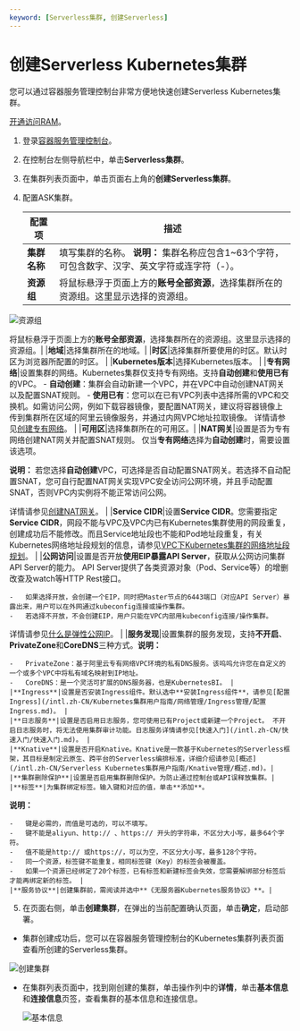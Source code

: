 ```yaml
---
keyword: [Serverless集群, 创建Serverless]
---
```


# 创建Serverless Kubernetes集群

您可以通过容器服务管理控制台非常方便地快速创建Serverless Kubernetes集群。

[开通访问RAM](/intl.zh-CN/产品定价/计费方法.md)。

1.  登录[容器服务管理控制台](https://cs.console.aliyun.com)。

2.  在控制台左侧导航栏中，单击**Serverless集群**。

3.  在集群列表页面中，单击页面右上角的**创建Serverless集群**。

4.  配置ASK集群。

    |配置项|描述|
    |---|--|
    |**集群名称**|填写集群的名称。 **说明：** 集群名称应包含1~63个字符，可包含数字、汉字、英文字符或连字符（-）。 |
    |**资源组**|将鼠标悬浮于页面上方的**账号全部资源**，选择集群所在的资源组。这里显示选择的资源组。

![资源组](https://static-aliyun-doc.oss-accelerate.aliyuncs.com/assets/img/zh-CN/0706659951/p127165.png)

将鼠标悬浮于页面上方的**账号全部资源**，选择集群所在的资源组。这里显示选择的资源组。|
    |**地域**|选择集群所在的地域。|
    |**时区**|选择集群所要使用的时区。默认时区为浏览器所配置的时区。 |
    |**Kubernetes版本**|选择Kubernetes版本。 |
    |**专有网络**|设置集群的网络。Kubernetes集群仅支持专有网络。支持**自动创建**和**使用已有**的VPC。     -   **自动创建**：集群会自动新建一个VPC，并在VPC中自动创建NAT网关以及配置SNAT规则。
    -   **使用已有**：您可以在已有VPC列表中选择所需的VPC和交换机。如需访问公网，例如下载容器镜像，要配置NAT网关，建议将容器镜像上传到集群所在区域的阿里云镜像服务，并通过内网VPC地址拉取镜像。
详情请参见[创建专有网络](/intl.zh-CN/专有网络和交换机/管理专有网络/创建专有网络.md)。 |
    |**可用区**|选择集群所在的可用区。|
    |**NAT网关**|设置是否为专有网络创建NAT网关并配置SNAT规则。 仅当**专有网络**选择为**自动创建**时，需要设置该选项。

**说明：** 若您选择**自动创建**VPC，可选择是否自动配置SNAT网关。若选择不自动配置SNAT，您可自行配置NAT网关实现VPC安全访问公网环境，并且手动配置SNAT，否则VPC内实例将不能正常访问公网。

详情请参见[创建NAT网关](/intl.zh-CN/用户指南/NAT网关实例/创建NAT网关.md)。 |
    |**Service CIDR**|设置**Service CIDR**。您需要指定**Service CIDR**，网段不能与VPC及VPC内已有Kubernetes集群使用的网段重复，创建成功后不能修改。而且Service地址段也不能和Pod地址段重复，有关Kubernetes网络地址段规划的信息，请参见[VPC下Kubernetes集群的网络地址段规划](/intl.zh-CN/Kubernetes集群用户指南/网络管理/VPC下Kubernetes集群的网络地址段规划.md)。 |
    |**公网访问**|设置是否开放**使用EIP暴露API Server**，获取从公网访问集群API Server的能力。 API Server提供了各类资源对象（Pod、Service等）的增删改查及watch等HTTP Rest接口。

    -   如果选择开放，会创建一个EIP，同时把Master节点的6443端口（对应API Server）暴露出来，用户可以在外网通过kubeconfig连接或操作集群。
    -   若选择不开放，不会创建EIP，用户只能在VPC内部用kubeconfig连接/操作集群。
详情请参见[什么是弹性公网IP](/intl.zh-CN/.md)。 |
    |**服务发现**|设置集群的服务发现，支持**不开启**、**PrivateZone**和**CoreDNS**三种方式。**说明：**

    -   PrivateZone：基于阿里云专有网络VPC环境的私有DNS服务。该呜呜允许您在自定义的一个或多个VPC中将私有域名映射到IP地址。
    -   CoreDNS：是一个灵活可扩展的DNS服务器，也是KubernetesBI。 |
    |**Ingress**|设置是否安装Ingress组件。默认选中**安装Ingress组件**，请参见[配置Ingress](/intl.zh-CN/Kubernetes集群用户指南/网络管理/Ingress管理/配置Ingress.md)。 |
    |**日志服务**|设置是否启用日志服务，您可使用已有Project或新建一个Project。 不开启日志服务时，将无法使用集群审计功能。日志服务详情请参见[快速入门](/intl.zh-CN/快速入门/快速入门.md)。 |
    |**Knative**|设置是否开启Knative。Knative是一款基于Kubernetes的Serverless框架，其目标是制定云原生、跨平台的Serverless编排标准，详细介绍请参见[概述](/intl.zh-CN/Serverless Kubernetes集群用户指南/Knative管理/概述.md)。|
    |**集群删除保护**|设置是否启用集群删除保护。为防止通过控制台或API误释放集群。|
    |**标签**|为集群绑定标签。输入键和对应的值，单击**添加**。

**说明：**

    -   键是必需的，而值是可选的，可以不填写。
    -   键不能是aliyun、http:// 、https:// 开头的字符串，不区分大小写，最多64个字符。
    -   值不能是http:// 或https://，可以为空，不区分大小写，最多128个字符。
    -   同一个资源，标签键不能重复，相同标签键（Key）的标签会被覆盖。
    -   如果一个资源已经绑定了20个标签，已有标签和新建标签会失效，您需要解绑部分标签后才能再绑定新的标签。 |
    |**服务协议**|创建集群前，需阅读并选中**《无服务器Kubernetes服务协议》**。|

5.  在页面右侧，单击**创建集群**，在弹出的当前配置确认页面，单击**确定**，启动部署。


-   集群创建成功后，您可以在容器服务管理控制台的Kubernetes集群列表页面查看所创建的Serverless集群。

![创建集群](https://static-aliyun-doc.oss-accelerate.aliyuncs.com/assets/img/zh-CN/9448649951/p70347.png)

-   在集群列表页面中，找到刚创建的集群，单击操作列中的**详情**，单击**基本信息**和**连接信息**页签，查看集群的基本信息和连接信息。

    ![基本信息](https://static-aliyun-doc.oss-accelerate.aliyuncs.com/assets/img/zh-CN/0548649951/p135811.png)



